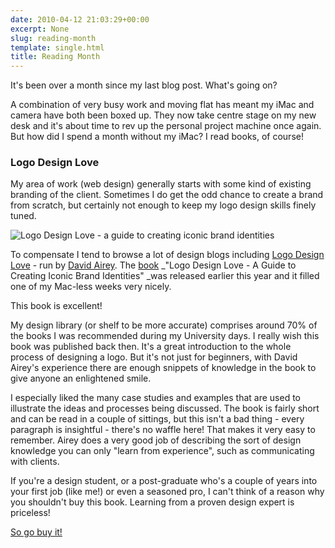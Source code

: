```yaml
---
date: 2010-04-12 21:03:29+00:00
excerpt: None
slug: reading-month
template: single.html
title: Reading Month
---
```


It's been over a month since my last blog post. What's going on?

A combination of very busy work and moving flat has meant my iMac and camera have both been boxed up. They now take centre stage on my new desk and it's about time to rev up the personal project machine once again. But how did I spend a month without my iMac? I read books, of course!

### Logo Design Love

My area of work (web design) generally starts with some kind of existing branding of the client. Sometimes I do get the odd chance to create a brand from scratch, but certainly not enough to keep my logo design skills finely tuned.

![Logo Design Love - a guide to creating iconic brand identities](http://www.dbushell.com/images/blog/logo-design-love-book.jpg)

To compensate I tend to browse a lot of design blogs including [Logo Design Love](http://www.logodesignlove.com) - run by [David Airey](http://www.davidairey.com). The [book](http://www.logodesignlovebook.com/) _"Logo Design Love - A Guide to Creating Iconic Brand Identities" _was released earlier this year and it filled one of my Mac-less weeks very nicely.

This book is excellent!

My design library (or shelf to be more accurate) comprises around 70% of the books I was recommended during my University days. I really wish this book was published back then. It's a great introduction to the whole process of designing a logo. But it's not just for beginners, with David Airey's experience there are enough snippets of knowledge in the book to give anyone an enlightened smile.

I especially liked the many case studies and examples that are used to illustrate the ideas and processes being discussed. The book is fairly short and can be read in a couple of sittings, but this isn't a bad thing - every paragraph is insightful - there's no waffle here! That makes it very easy to remember. Airey does a very good job of describing the sort of design knowledge you can only "learn from experience", such as communicating with clients.

If you're a design student, or a post-graduate who's a couple of years into your first job (like me!) or even a seasoned pro, I can't think of a reason why you shouldn't buy this book. Learning from a proven design expert is priceless!

[So go buy it!](http://www.amazon.co.uk/Logo-Design-Love-Creating-Identities/dp/0321660765/)
